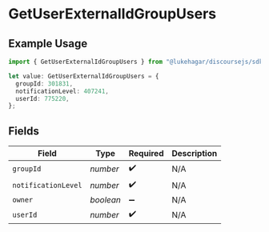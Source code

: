 # GetUserExternalIdGroupUsers

## Example Usage

```typescript
import { GetUserExternalIdGroupUsers } from "@lukehagar/discoursejs/sdk/models/operations";

let value: GetUserExternalIdGroupUsers = {
  groupId: 301831,
  notificationLevel: 407241,
  userId: 775220,
};
```

## Fields

| Field               | Type                | Required            | Description         |
| ------------------- | ------------------- | ------------------- | ------------------- |
| `groupId`           | *number*            | :heavy_check_mark:  | N/A                 |
| `notificationLevel` | *number*            | :heavy_check_mark:  | N/A                 |
| `owner`             | *boolean*           | :heavy_minus_sign:  | N/A                 |
| `userId`            | *number*            | :heavy_check_mark:  | N/A                 |